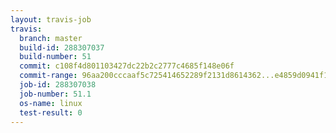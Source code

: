 ```yaml
---
layout: travis-job
travis:
  branch: master
  build-id: 288307037
  build-number: 51
  commit: c108f4d801103427dc22b2c2777c4685f148e06f
  commit-range: 96aa200cccaaf5c725414652289f2131d8614362...e4859d0941f1bb474a13a28f6f344ab136a248bc
  job-id: 288307038
  job-number: 51.1
  os-name: linux
  test-result: 0
---
```

